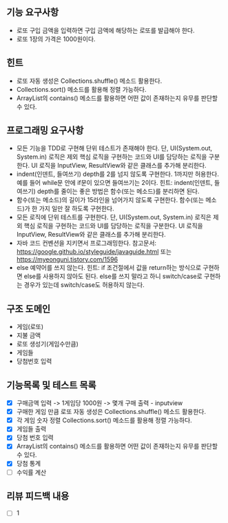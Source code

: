 ## 기능 요구사항
* 로또 구입 금액을 입력하면 구입 금액에 해당하는 로또를 발급해야 한다.
* 로또 1장의 가격은 1000원이다.

## 힌트
* 로또 자동 생성은 Collections.shuffle() 메소드 활용한다.
* Collections.sort() 메소드를 활용해 정렬 가능하다.
* ArrayList의 contains() 메소드를 활용하면 어떤 값이 존재하는지 유무를 판단할 수 있다.

## 프로그래밍 요구사항 
* 모든 기능을 TDD로 구현해 단위 테스트가 존재해야 한다. 단, UI(System.out, System.in) 로직은 제외
  핵심 로직을 구현하는 코드와 UI를 담당하는 로직을 구분한다.
  UI 로직을 InputView, ResultView와 같은 클래스를 추가해 분리한다.
* indent(인덴트, 들여쓰기) depth를 2를 넘지 않도록 구현한다. 1까지만 허용한다.
  예를 들어 while문 안에 if문이 있으면 들여쓰기는 2이다.
  힌트: indent(인덴트, 들여쓰기) depth를 줄이는 좋은 방법은 함수(또는 메소드)를 분리하면 된다.
* 함수(또는 메소드)의 길이가 15라인을 넘어가지 않도록 구현한다.
  함수(또는 메소드)가 한 가지 일만 잘 하도록 구현한다.
* 모든 로직에 단위 테스트를 구현한다. 단, UI(System.out, System.in) 로직은 제외
  핵심 로직을 구현하는 코드와 UI를 담당하는 로직을 구분한다.
  UI 로직을 InputView, ResultView와 같은 클래스를 추가해 분리한다.
* 자바 코드 컨벤션을 지키면서 프로그래밍한다.
  참고문서: https://google.github.io/styleguide/javaguide.html 또는 https://myeonguni.tistory.com/1596
* else 예약어를 쓰지 않는다.
  힌트: if 조건절에서 값을 return하는 방식으로 구현하면 else를 사용하지 않아도 된다.
  else를 쓰지 말라고 하니 switch/case로 구현하는 경우가 있는데 switch/case도 허용하지 않는다.


## 구조 도메인
- 게임(로또)
- 지불 금액
- 로또 생성기(게임수만큼)
- 게임들
- 당첨번호 입력 

## 기능목록 및 테스트 목록
- [X] 구매금액 입력 -> 1게임당 1000원 -> 몇개 구매 출력 - inputview
- [X] 구매한 게임 만큼 로또 자동 생성은 Collections.shuffle() 메소드 활용한다.
- [X] 각 게임 숫자 정렬 Collections.sort() 메소드를 활용해 정렬 가능하다.
- [X] 게임들 출력
- [X] 당첨 번호 입력
- [X] ArrayList의 contains() 메소드를 활용하면 어떤 값이 존재하는지 유무를 판단할 수 있다.
- [X] 당첨 통계
- [ ] 수익률 계산

## 리뷰 피드백 내용
- [ ] 1
